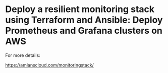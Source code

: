 # Deploy a resilient monitoring stack using Terraform and Ansible: Deploy Prometheus and Grafana clusters on AWS  

For more details:  

https://amlanscloud.com/monitoringstack/  
